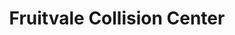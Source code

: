 ---
title: "Fruitvale Collision Center"
url: /oakland/fruitvale-collision-center/
shop: Autowerkstatt
---